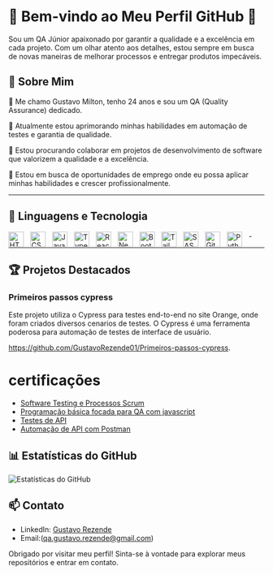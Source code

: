 # 🌟 Bem-vindo ao Meu Perfil GitHub 🌟

Sou um QA Júnior apaixonado por garantir a qualidade e a excelência em cada projeto. Com um olhar atento aos detalhes, estou sempre em busca de novas maneiras de melhorar processos e entregar produtos impecáveis.

## 🚀 Sobre Mim

👋 Me chamo Gustavo Milton, tenho 24 anos e sou um QA (Quality Assurance) dedicado.

🌱 Atualmente estou aprimorando minhas habilidades em automação de testes e garantia de qualidade.

👯 Estou procurando colaborar em projetos de desenvolvimento de software que valorizem a qualidade e a excelência.

🤔 Estou em busca de oportunidades de emprego onde eu possa aplicar minhas habilidades e crescer profissionalmente.


---
## 🤖 Linguagens e Tecnologia

<img 
    align="left" 
    alt="HTML"
    title="HTML" 
    width="30px" 
    style="padding-right: 10px;" 
    src="https://cdn.jsdelivr.net/gh/devicons/devicon@latest/icons/html5/html5-original.svg" 
/>
<img 
    align="left" 
    alt="CSS" 
    title="CSS"
    width="30px" 
    style="padding-right: 10px;" 
    src="https://cdn.jsdelivr.net/gh/devicons/devicon@latest/icons/css3/css3-original.svg" 
/>
<img 
    align="left" 
    alt="JavaScript" 
    title="JavaScript"
    width="30px" 
    style="padding-right: 10px;" 
    src="https://cdn.jsdelivr.net/gh/devicons/devicon@latest/icons/javascript/javascript-original.svg" 
/>
<img 
    align="left" 
    alt="TypeScript"
    title="TypeScript" 
    width="30px" 
    style="padding-right: 10px;" 
    src="https://cdn.jsdelivr.net/gh/devicons/devicon@latest/icons/typescript/typescript-original.svg" 
/>
<img 
    align="left" 
    alt="React"
    title="React" 
    width="30px" 
    style="padding-right: 10px;" 
    src="https://cdn.jsdelivr.net/gh/devicons/devicon@latest/icons/postman/postman-original.svg"
/>
<img 
    align="left" 
    alt="Next.js" 
    title="Next.js"
    width="30px" 
    style="padding-right: 10px;" 
    src="https://cdn.jsdelivr.net/gh/devicons/devicon@latest/icons/postgresql/postgresql-original.svg"
/>
<img 
    align="left" 
    alt="Bootstrap"
    title="Bootstrap" 
    width="30px" 
    style="padding-right: 10px;" 
    src="https://cdn.jsdelivr.net/gh/devicons/devicon@latest/icons/cypressio/cypressio-original.svg" 
/>
<img 
    align="left" 
    alt="Tailwind" 
    title="Tailwind"
    width="30px" 
    style="padding-right: 10px;" 
    src="https://cdn.jsdelivr.net/gh/devicons/devicon@latest/icons/cucumber/cucumber-plain.svg" 
/>
<img 
    align="left" 
    alt="SASS" 
    title="SASS"
    width="30px" 
    style="padding-right: 10px;" 
    src="https://cdn.jsdelivr.net/gh/devicons/devicon@latest/icons/github/github-original.svg" 
/>

<img 
    align="left" 
    alt="Git" 
    title="Git"
    width="30px" 
    style="padding-right: 10px;" 
    src="https://cdn.jsdelivr.net/gh/devicons/devicon@latest/icons/git/git-original.svg" 
/>
<img 
    align="left" 
    alt="Python" 
    title="Python"
    width="30px" 
    style="padding-right: 10px;" 
    src="https://cdn.jsdelivr.net/gh/devicons/devicon@latest/icons/python/python-original.svg"
    />
    -

------

## 🏆 Projetos Destacados

### Primeiros passos cypress

Este projeto utiliza o Cypress para testes end-to-end no site Orange, onde foram criados diversos cenarios de testes. O Cypress é uma ferramenta poderosa para automação de testes de interface de usuário. 

https://github.com/GustavoRezende01/Primeiros-passos-cypress.


# certificações 

- [Software Testing e Processos Scrum](https://drive.google.com/file/d/1xsUE34tLk4JdrejBra08nZdzC5Z64UfU/view?pli=1)
- [Programação básica focada para QA com javascript](https://drive.google.com/file/d/1YBTwfBrOhdM_dRMIpLPVvJh5xvwHzUQe/view)
- [Testes de API](https://drive.google.com/file/d/1VDKmeiCEaPuvHdnyAn8kjlq8XAaLEEw_/view)
- [Automação de API com Postman](https://drive.google.com/file/d/1EezzxHodi1g0PF8hhX1DcH0RYAh6bw38/view)


## 📊 Estatísticas do GitHub

![Estatísticas do GitHub](https://github-readme-stats.vercel.app/api?username=GustavoRezende01&show_icons=true&theme=radical)


## 📫 Contato

- LinkedIn:  [Gustavo Rezende](https://www.linkedin.com/in/gustavo-rezende-408ba4262/)
- Email:(qa.gustavo.rezende@gmail.com)

Obrigado por visitar meu perfil! Sinta-se à vontade para explorar meus repositórios e entrar em contato.
